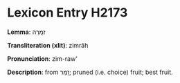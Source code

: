# Lexicon Entry H2173

**Lemma**: זִמְרָה

**Transliteration (xlit)**: zimrâh

**Pronunciation**: zim-raw'

**Description**:
from זָמַר; pruned (i.e. choice) fruit; best fruit.
